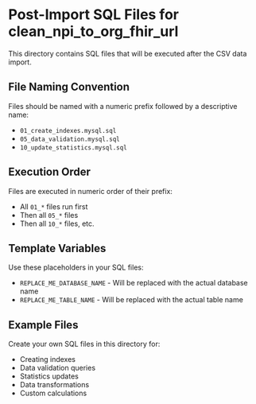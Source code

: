 # Post-Import SQL Files for clean_npi_to_org_fhir_url

This directory contains SQL files that will be executed after the CSV data import.

## File Naming Convention

Files should be named with a numeric prefix followed by a descriptive name:
- `01_create_indexes.mysql.sql`
- `05_data_validation.mysql.sql`
- `10_update_statistics.mysql.sql`

## Execution Order

Files are executed in numeric order of their prefix:
- All `01_*` files run first
- Then all `05_*` files
- Then all `10_*` files, etc.

## Template Variables

Use these placeholders in your SQL files:
- `REPLACE_ME_DATABASE_NAME` - Will be replaced with the actual database name
- `REPLACE_ME_TABLE_NAME` - Will be replaced with the actual table name

## Example Files

Create your own SQL files in this directory for:
- Creating indexes
- Data validation queries
- Statistics updates
- Data transformations
- Custom calculations
